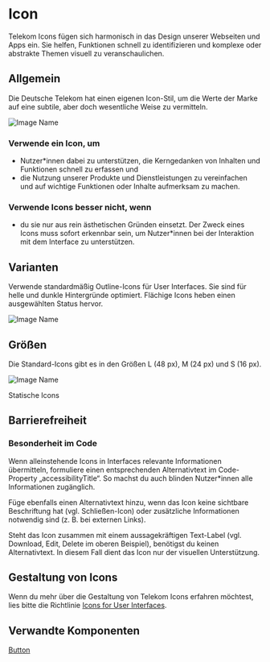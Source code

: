 # Icon

Telekom Icons fügen sich harmonisch in das Design unserer Webseiten und Apps ein. Sie helfen, Funktionen schnell zu identifizieren und komplexe oder abstrakte Themen visuell zu veranschaulichen.

## Allgemein

Die Deutsche Telekom hat einen eigenen Icon-Stil, um die Werte der Marke auf eine subtile, aber doch wesentliche Weise zu vermitteln.

![Image Name](assets/3_components/icon/icons_general.png)

### Verwende ein Icon, um

- Nutzer\*innen dabei zu unterstützen, die Kerngedanken von Inhalten und Funktionen schnell zu erfassen und
- die Nutzung unserer Produkte und Dienstleistungen zu vereinfachen und auf wichtige Funktionen oder Inhalte aufmerksam zu machen.

### Verwende Icons besser nicht, wenn

- du sie nur aus rein ästhetischen Gründen einsetzt. Der Zweck eines Icons muss sofort erkennbar sein, um Nutzer\*innen bei der Interaktion mit dem Interface zu unterstützen.

## Varianten

Verwende standardmäßig Outline-Icons für User Interfaces. Sie sind für helle und dunkle Hintergründe optimiert. Flächige Icons heben einen ausgewählten Status hervor.

![Image Name](assets/3_components/icon/icons_variants_de.png)

## Größen

Die Standard-Icons gibt es in den Größen L (48 px), M (24 px) und S (16 px).

![Image Name](assets/3_components/icon/icon_sizes_static.png)

Statische Icons

## Barrierefreiheit

### Besonderheit im Code

Wenn alleinstehende Icons in Interfaces relevante Informationen übermitteln, formuliere einen entsprechenden Alternativtext im Code-Property „accessibilityTitle“. So machst du auch blinden Nutzer\*innen alle Informationen zugänglich.

Füge ebenfalls einen Alternativtext hinzu, wenn das Icon keine sichtbare Beschriftung hat (vgl. Schließen-Icon) oder zusätzliche Informationen notwendig sind (z. B. bei externen Links).

Steht das Icon zusammen mit einem aussagekräftigen Text-Label (vgl. Download, Edit, Delete im oberen Beispiel), benötigst du keinen Alternativtext. In diesem Fall dient das Icon nur der visuellen Unterstützung.

## Gestaltung von Icons

Wenn du mehr über die Gestaltung von Telekom Icons erfahren möchtest, lies bitte die Richtlinie <a href="https://www.brand-design.telekom.com/en/articles/i/icons-for-user-interfaces/?updatePreferredLanguage=1" target="_blank">Icons for User Interfaces</a>.

## Verwandte Komponenten

[Button](?path=/usage/components-button--standard)
